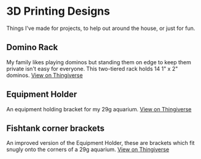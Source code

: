 # 3D Printing Designs

Things I've made for projects, to help out around the house, or just for fun.

## Domino Rack
My family likes playing dominos but standing them on edge to keep them private isn't easy for everyone. This two-tiered rack holds 14 1" x 2" dominos. [View on Thingiverse](https://www.thingiverse.com/thing:2515423)

## Equipment Holder

An equipment holding bracket for my 29g aquarium. [View on Thingiverse](https://www.thingiverse.com/thing:2512549)

## Fishtank corner brackets

An improved version of the Equipment Holder, these are brackets which fit snugly onto the corners of a 29g aquarium. [View on Thingiverse](https://www.thingiverse.com/thing:2616522)
